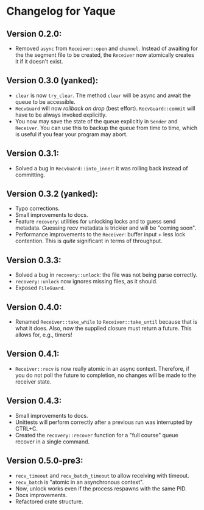 # Changelog for Yaque

## Version 0.2.0:

* Removed `async` from `Receiver::open` and `channel`. Instead of awaiting for
the the segment file to be created, the `Receiver` now atomically creates it if
it doesn't exist.

## Version 0.3.0 (yanked):

* `clear` is now `try_clear`. The method `clear` will be async and await the
queue to be accessible.
* `RecvGuard` will now *rollback on drop* (best effort). `RecvGuard::commit`
will have to be always invoked explicitly.
* You now may save the state of the queue explicitly in `Sender` and `Receiver`.
You can use this to backup the queue from time to time, which is useful if you
fear your program may abort.

## Version 0.3.1:

* Solved a bug in `RecvGuard::into_inner`: it was rolling back instead of
committing.

## Version 0.3.2 (yanked):

* Typo corrections.
* Small improvements to docs.
* Feature `recovery`: utilities for unlocking locks and to guess send metadata.
Guessing recv metadata is trickier and will be "coming soon".
* Performance improvements to the `Receiver`: buffer input + less lock contention.
This is _quite_ significant in terms of throughput. 

## Version 0.3.3:

* Solved a bug in `recovery::unlock`: the file was not being parse correctly.
* `recovery::unlock` now ignores missing files, as it should.
* Exposed `FileGuard`.

## Version 0.4.0:

* Renamed `Receiver::take_while` to `Receiver::take_until` because that is what 
it does. Also, now the supplied closure must return a future. This allows for,
e.g., timers!

## Version 0.4.1:

* `Receiver::recv` is now really atomic in an async context. Therefore, if you
do not poll the future to completion, no changes will be made to the receiver
state.

## Version 0.4.3:

* Small improvements to docs.
* Unittests will perform correctly after a previous run was interrupted by 
CTRL+C.
* Created the `recovery::recover` function for a "full course" queue recover in
a single command.

## Version 0.5.0-pre3:

* `recv_timeout` and `recv_batch_timeout` to allow receiving with timeout.
* `recv_batch` is "atomic in an asynchronous context".
* Now, unlock works even if the process respawns with the same PID.
* Docs improvements.
* Refactored crate structure.
